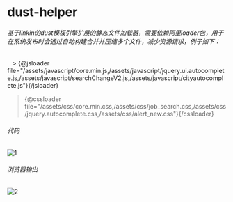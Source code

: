# dust-helper

###### 基于linkin的dust模板引擎扩展的静态文件加载器，需要依赖阿里loader包，用于在系统发布时会通过自动构建合并并压缩多个文件，减少资源请求，例子如下：

    > {@jsloader file="/assets/javascript/core.min.js,/assets/javascript/jquery.ui.autocomplete.js,/assets/javascript/searchChangeV2.js,/assets/javascript/cityautocomplete.js"}{/jsloader}

   > {@cssloader file="/assets/css/core.min.css,/assets/css/job_search.css,/assets/css/jquery.autocomplete.css,/assets/css/alert_new.css"}{/cssloader}
 
###### 代码
![1](http://assets.5isolar.com/img/dust/1.jpg)

###### 浏览器输出
![2](http://assets.5isolar.com/img/dust/2.jpg)
